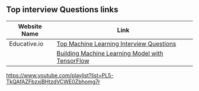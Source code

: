 ## Top interview Questions links ##
| Website Name   | Link                                                        |
|-----------------|-------------------------------------------------------------|
| Educative.io   | [Top Machine Learning Interview Questions](https://www.educative.io/blog/top-machine-learning-interview-questions) |
|                | [Building Machine Learning Model with TensorFlow](https://www.educative.io/blog/building-machine-learning-model-with-tensorflow) |

https://www.youtube.com/playlist?list=PL5-TkQAfAZFbzxjBHtzdVCWE0Zbhomg7r

